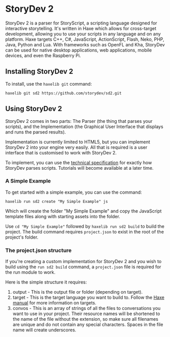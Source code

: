 # StoryDev 2
StoryDev 2 is a parser for StoryScript, a scripting language designed for interactive storytelling. It's written in Haxe which allows for cross-target development, allowing you to use your scripts in any language and on any platform. Haxe targets C++, C#, JavaScript, ActionScript, Flash, Neko, PHP, Java, Python and Lua. With frameworks such as OpenFL and Kha, StoryDev can be used for native desktop applications, web applications, mobile devices, and even the Raspberry Pi.

## Installing StoryDev 2

To install, use the `haxelib git` command:

    haxelib git sd2 https://github.com/storydev/sd2.git

## Using StoryDev 2

StoryDev 2 comes in two parts: The Parser (the thing that parses your scripts), and the Implementation (the Graphical User Interface that displays and runs the parsed results).

Implementation is currently limited to HTML5, but you can implement StoryDev 2 into your engine very easily. All that is required is a user interface that is customised to work with StoryDev 2.

To implement, you can use the [technical specification](https://github.com/storydev/sd2/blob/master/StoryScript.md) for exactly how StoryDev parses scripts. Tutorials will become available at a later time.

### A Simple Example

To get started with a simple example, you can use the command:
    
    haxelib run sd2 create "My Simple Example" js

Which will create the folder "My Simple Example" and copy the JavaScript template files along with starting assets into the folder.

Use `cd "My Simple Example"` followed by `haxelib run sd2 build` to build the project. The build command requires `project.json` to exist in the root of the project's folder.

### The project.json structure

If you're creating a custom implementation for StoryDev 2 and you wish to build using the `run sd2 build` command, a `project.json` file is required for the run module to work.

Here is the simple structure it requires:

  1. output - This is the output file or folder (depending on target).
  2. target - This is the target language you want to build to. Follow the [Haxe manual](http://haxe.org/manual/compiler-usage.html) for more information on targets.
  3. convos - This is an array of strings of all the files to conversations you want to use in your project. Their resource names will be shortened to the name of the file without the extension, so make sure all filenames are unique and do not contain any special characters. Spaces in the file name will create underscores.

